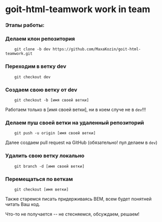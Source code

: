 # goit-html-teamwork work in team

### Этапы работы:

### Делаем клон репозитория
```terminal
    git clone -b dev https://github.com/MaxaKozin/goit-html-teamwork.git
```
### Переходим в ветку dev
```terminal
    git checkout dev
```
### Создаем свою ветку от dev
```terminal
    git checkout -b [имя своей ветки]
```

Работаем только в [имя своей ветки], ни в коем случе не в `dev`!!!

### Делаем пуш своей ветки на удаленный репозиторий
```terminal
    git push -u origin [имя своей ветки]
```   
Далее создаем pull request на GitHub (обязательно! пул делаем в `dev`)

### Удалить свою ветку локально
```terminal
    git branch -d [имя своей ветки]
```

### Перемещаться по веткам
```terminal
    git checkout [имя ветки]
```

Также старемся писать придерживаясь BEM, всем будет понятней читать Ваш код.

Что-то не получается -- не стесняемся, обсуждаем, решаем!
